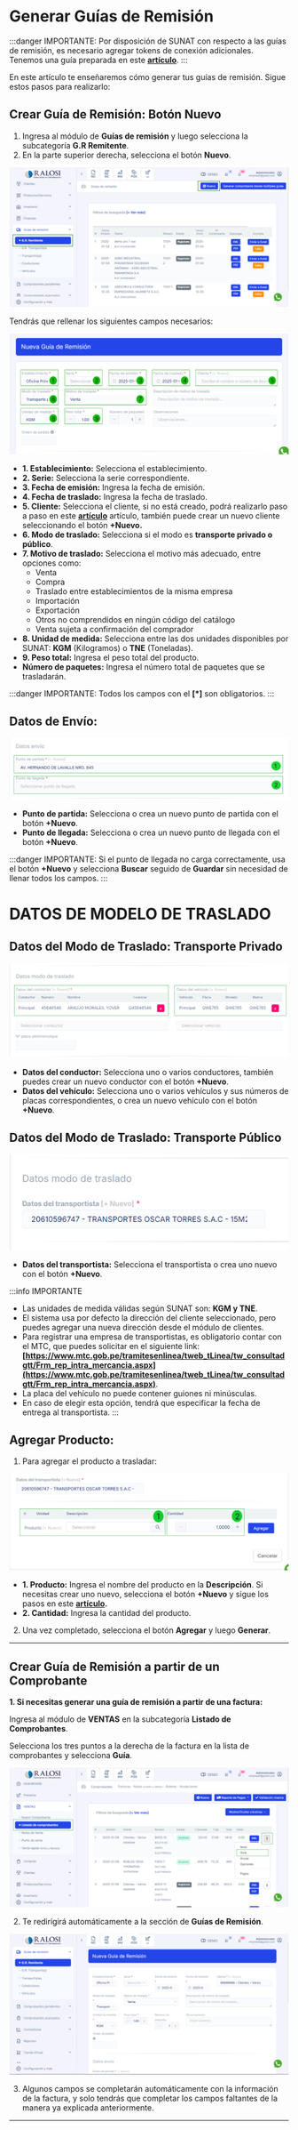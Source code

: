 # Generar Guías de Remisión

:::danger IMPORTANTE:
Por disposición de SUNAT con respecto a las guías de remisión, es necesario agregar tokens de conexión adicionales. Tenemos una guía preparada en este **[artículo](https://manual.uio.la/Pro7/Modulos/Complementarios/guias-de-remision/Configuracion-previa-guia-remision)**.
:::

En este artículo te enseñaremos cómo generar tus guías de remisión. Sigue estos pasos para realizarlo:

## Crear Guía de Remisión: Botón Nuevo

1. Ingresa al módulo de **Guías de remisión** y luego selecciona la subcategoría **G.R Remitente**.
2. En la parte superior derecha, selecciona el botón **Nuevo**.

![Alt text](img/guiactualizada1.jpg)

Tendrás que rellenar los siguientes campos necesarios:

![Alt text](img/guiactualizada2.jpg)

- **1. Establecimiento:** Selecciona el establecimiento.
- **2. Serie:** Selecciona la serie correspondiente.
- **3. Fecha de emisión:** Ingresa la fecha de emisión.
- **4. Fecha de traslado:** Ingresa la fecha de traslado.
- **5. Cliente:** Selecciona el cliente, si no está creado, podrá realizarlo paso a paso en este **[artículo](https://manual.uio.la/Pro7/Modulos/Esenciales/clientes/Clientes-creacion-individual)** artículo, también puede crear un nuevo cliente seleccionando el botón **+Nuevo.**
- **6. Modo de traslado:** Selecciona si el modo es **transporte privado o público**.
- **7. Motivo de traslado:** Selecciona el motivo más adecuado, entre opciones como:
  - Venta
  - Compra
  - Traslado entre establecimientos de la misma empresa
  - Importación
  - Exportación
  - Otros no comprendidos en ningún código del catálogo
  - Venta sujeta a confirmación del comprador
- **8. Unidad de medida:** Selecciona entre las dos unidades disponibles por SUNAT: **KGM** (Kilogramos) o **TNE** (Toneladas).
- **9. Peso total:** Ingresa el peso total del producto.
- **Número de paquetes:** Ingresa el número total de paquetes que se trasladarán.

:::danger IMPORTANTE:
Todos los campos con el **[*]** son obligatorios.
:::

## Datos de Envío:

![Alt text](img/guiactualizada5.jpg)

- **Punto de partida:** Selecciona o crea un nuevo punto de partida con el botón **+Nuevo**.
- **Punto de llegada:** Selecciona o crea un nuevo punto de llegada con el botón **+Nuevo**.

:::danger IMPORTANTE:
Si el punto de llegada no carga correctamente, usa el botón **+Nuevo** y selecciona **Buscar** seguido de **Guardar** sin necesidad de llenar todos los campos.
:::



# DATOS DE MODELO DE TRASLADO 



## Datos del Modo de Traslado: Transporte Privado

![Alt text](img/guiactualizada6.jpg)

- **Datos del conductor:** Selecciona uno o varios conductores, también puedes crear un nuevo conductor con el botón **+Nuevo**.
- **Datos del vehículo:** Selecciona uno o varios vehículos y sus números de placas correspondientes, o crea un nuevo vehículo con el botón **+Nuevo**.

## Datos del Modo de Traslado: Transporte Público

![Alt text](img/guiactualizada3.jpg)

- **Datos del transportista:** Selecciona el transportista o crea uno nuevo con el botón **+Nuevo**.

:::info IMPORTANTE
- Las unidades de medida válidas según SUNAT son: **KGM y TNE**.
- El sistema usa por defecto la dirección del cliente seleccionado, pero puedes agregar una nueva dirección desde el módulo de clientes.
- Para registrar una empresa de transportistas, es obligatorio contar con el MTC, que puedes solicitar en el siguiente link:
  **[https://www.mtc.gob.pe/tramitesenlinea/tweb_tLinea/tw_consultadgtt/Frm_rep_intra_mercancia.aspx](https://www.mtc.gob.pe/tramitesenlinea/tweb_tLinea/tw_consultadgtt/Frm_rep_intra_mercancia.aspx)**.
- La placa del vehículo no puede contener guiones ni minúsculas.
- En caso de elegir esta opción, tendrá que especificar la fecha de entrega al transportista.
:::

## Agregar Producto:

1. Para agregar el producto a trasladar:

![Alt text](img/remision_agregar_produc_1.jpg)

   - **1. Producto:** Ingresa el nombre del producto en la **Descripción**. Si necesitas crear uno nuevo, selecciona el botón **+Nuevo** y sigue los pasos en este **[artículo](https://manual.uio.la/Pro7/Modulos/Esenciales/productos-servicios/Productos-Creacion-basica).**
   - **2. Cantidad:** Ingresa la cantidad del producto.

2. Una vez completado, selecciona el botón **Agregar** y luego **Generar**.

---

## Crear Guía de Remisión a partir de un Comprobante

**1. Si necesitas generar una guía de remisión a partir de una factura:**

Ingresa al módulo de **VENTAS** en la subcategoría **Listado de Comprobantes**.

Selecciona los tres puntos a la derecha de la factura en la lista de comprobantes y selecciona **Guía**.

![Alt text](img/remisin4.jpg)

2. Te redirigirá automáticamente a la sección de **Guías de Remisión**.

![Alt text](img/remisin5.jpg)

3. Algunos campos se completarán automáticamente con la información de la factura, y solo tendrás que completar los campos faltantes de la manera ya explicada anteriormente.

---
